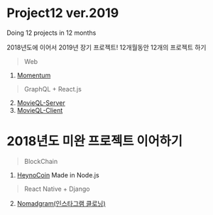 # Project12 ver.2019

Doing 12 projects in 12 months

2018년도에 이어서 2019년 장기 프로젝트!
12개월동안 12개의 프로젝트 하기

> Web
1. [Momentum](https://github.com/HyeonSik/)
> GraphQL + React.js
2. [MovieQL-Server](https://github.com/hyunsikshin/movieql)
3. [MovieQL-Client](https://github.com/hyunsikshin/movieql-client)


# 2018년도 미완 프로젝트 이어하기
> BlockChain
1. [HeynoCoin](https://github.com/hyunsikshin/heynocoin) Made in Node.js
> React Native + Django
2. [Nomadgram(인스타그램 클로닝)](https://github.com/hyunsikshin/nomadgram)
